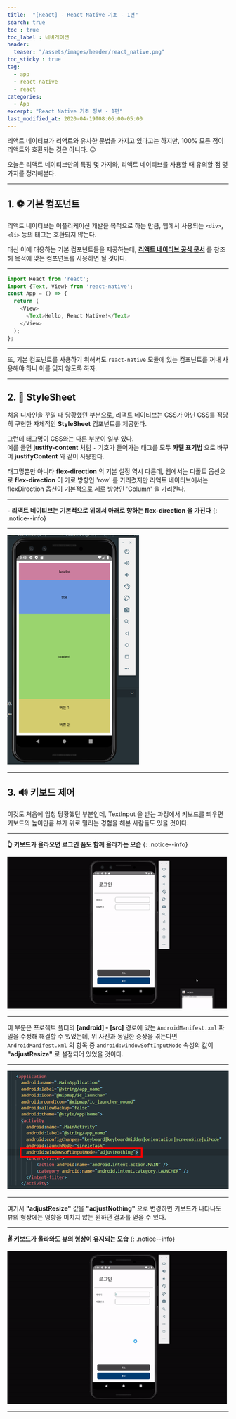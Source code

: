 ```yaml
---
title:  "[React] - React Native 기초 - 1편"
search: true
toc : true
toc_label : 네비게이션
header:
  teaser: "/assets/images/header/react_native.png"
toc_sticky : true
tag:
  - app
  - react-native
  - react
categories:
  - App
excerpt: "React Native 기초 정보 - 1편"
last_modified_at: 2020-04-19T08:06:00-05:00
---
```


리액트 네이티브가 리액트와 유사한 문법을 가지고 있다고는 하지만, 100% 모든 점이 리액트와 호환되는 것은 아니다. 😔  

오늘은 리액트 네이티브만의 특징 몇 가지와, 리액트 네이티브를 사용할 때 유의할 점 몇 가지를 정리해본다.   

---

## 1. ⚽ 기본 컴포넌트

리액트 네이티브는 어플리케이션 개발을 목적으로 하는 만큼, 웹에서 사용되는 `<div>`, `<li>` 등의 태그는 호환되지 않는다.   

대신 이에 대응하는 기본 컴포넌트들을 제공하는데, [**리액트 네이티브 공식 문서**](https://reactnative.dev/docs/components-and-apis) 를 참조해 목적에 맞는 컴포넌트를 사용하면 될 것이다.   

---

```javascript
import React from 'react';
import {Text, View} from 'react-native';
const App = () => {
  return (
    <View>
      <Text>Hello, React Native!</Text>
    </View>
  );
};
```

---

또, 기본 컴포넌트를 사용하기 위해서도 `react-native` 모듈에 있는 컴포넌트를 꺼내 사용해야 하니 이를 잊지 않도록 하자.

---

## 2. 🎨 StyleSheet

처음 디자인을 꾸밀 때 당황했던 부분으로, 리액트 네이티브는 CSS가 아닌 CSS를 적당히 구현한 자체적인 **StyleSheet** 컴포넌트를 제공한다.

그런데 태그명이 CSS와는 다른 부분이 일부 있다.   
예를 들면 **justify-content** 처럼 `-` 기호가 들어가는 태그를 모두 **카멜 표기법** 으로 바꾸어 **justifyContent** 와 같이 사용한다.   

태그명뿐만 아니라 **flex-direction** 의 기본 설정 역시 다른데, 웹에서는 디폴트 옵션으로 **flex-direction** 이 가로 방향인 'row' 를 가리켰지만 리액트 네이티브에서는 flexDirection 옵션이 기본적으로 세로 방향인 'Column' 을 가리킨다.

---

**- 리액트 네이티브는 기본적으로 위에서 아래로 향하는 flex-direction 을 가진다**
{: .notice--info}

---

<img src = "/assets/images/2020-04-19-react-native-기초-정리-1/column.PNG" width = "300">

---

## 3. 🔊 키보드 제어   

이것도 처음에 엄청 당황했던 부분인데, TextInput 을 받는 과정에서 키보드를 띄우면 키보드의 높이만큼 뷰가 위로 밀리는 경험을 해본 사람들도 있을 것이다.   

---

**👆 키보드가 올라오면 로그인 폼도 함께 올라가는 모습**
{: .notice--info}

<img src = "/assets/images/2020-04-19-react-native-기초-정리-1/resize.gif" width = "500">

---

이 부분은 프로젝트 폴더의 **[android] - [src]** 경로에 있는 `AndroidManifest.xml` 파일을 수정해 해결할 수 있었는데, 위 사진과 동일한 증상을 겪는다면 `AndroidManifest.xml` 의 항목 중 `android:windowSoftInputMode` 속성의 값이 **"adjustResize"** 로 설정되어 있었을 것이다.   

---

<img src = "/assets/images/2020-04-19-react-native-기초-정리-1/manifest.PNG">

---

여기서 **"adjustResize"** 값을 **"adjustNothing"** 으로 변경하면 키보드가 나타나도 뷰의 형상에는 영향을 미치지 않는 원하던 결과를 얻을 수 있다.

---

**✌ 키보드가 올라와도 뷰의 형상이 유지되는 모습**
{: .notice--info}

<img src = "/assets/images/2020-04-19-react-native-기초-정리-1/nothing.gif" width = "500">

---
